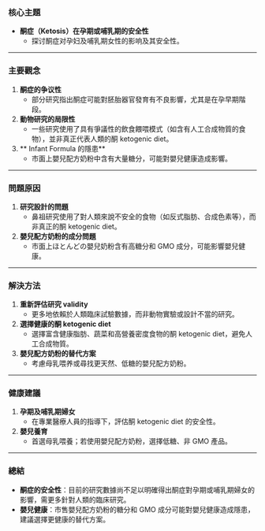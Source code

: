 ### 核心主題  
- **酮症（Ketosis）在孕期或哺乳期的安全性**  
  - 探讨酮症对孕妇及哺乳期女性的影响及其安全性。

---

### 主要觀念  
1. **酮症的争议性**  
   - 部分研究指出酮症可能對胚胎器官發育有不良影響，尤其是在孕早期階段。  
2. **動物研究的局限性**  
   - 一些研究使用了具有爭議性的飲食餵喂模式（如含有人工合成物質的食物），並非真正代表人類的酮 ketogenic diet。  
3. ** Infant Formula 的隱患**  
   - 市面上嬰兒配方奶粉中含有大量糖分，可能對嬰兒健康造成影響。  

---

### 問題原因  
1. **研究設計的問題**  
   - 鼻祖研究使用了對人類來說不安全的食物（如反式脂肪、合成色素等），而非真正的酮 ketogenic diet。  
2. **嬰兒配方奶粉的成分問題**  
   - 市面上ほとんどの嬰兒奶粉含有高糖分和 GMO 成分，可能影響嬰兒健康。  

---

### 解決方法  
1. **重新評估研究 validity**  
   - 更多地依賴於人類臨床試驗數據，而非動物實驗或設計不當的研究。  
2. **選擇健康的酮 ketogenic diet**  
   - 選擇富含健康脂肪、蔬菜和高營養密度食物的酮 ketogenic diet，避免人工合成物質。  
3. **嬰兒配方奶粉的替代方案**  
   - 考慮母乳喂养或尋找更天然、低糖的嬰兒配方奶粉。  

---

### 健康建議  
1. **孕期及哺乳期婦女**  
   - 在專業醫療人員的指導下，評估酮 ketogenic diet 的安全性。  
2. **嬰兒養育**  
   - 首選母乳喂養；若使用嬰兒配方奶粉，選擇低糖、非 GMO 產品。  

---

### 總結  
- **酮症的安全性**：目前的研究數據尚不足以明確得出酮症對孕期或哺乳期婦女的影響，需更多針對人類的臨床研究。  
- **嬰兒健康**：市售嬰兒配方奶粉的糖分和 GMO 成分可能對嬰兒健康造成隱患，建議選擇更健康的替代方案。